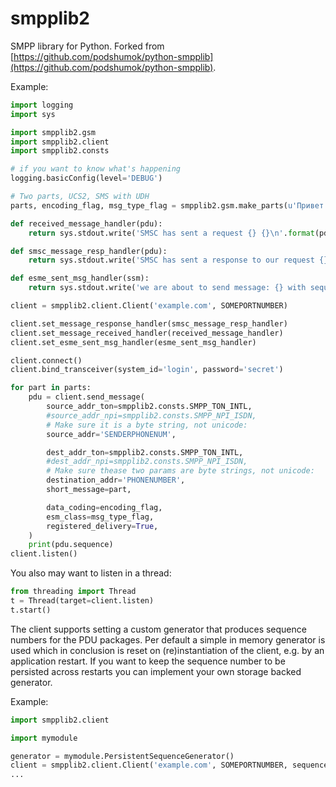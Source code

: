 smpplib2
==============


SMPP library for Python. Forked from [https://github.com/podshumok/python-smpplib](https://github.com/podshumok/python-smpplib).

Example:
```python
import logging
import sys

import smpplib2.gsm
import smpplib2.client
import smpplib2.consts

# if you want to know what's happening
logging.basicConfig(level='DEBUG')

# Two parts, UCS2, SMS with UDH
parts, encoding_flag, msg_type_flag = smpplib2.gsm.make_parts(u'Привет мир!\n'*10)

def received_message_handler(pdu):
    return sys.stdout.write('SMSC has sent a request {} {}\n'.format(pdu.sequence, pdu.message_id))

def smsc_message_resp_handler(pdu):
    return sys.stdout.write('SMSC has sent a response to our request {} {}\n'.format(pdu.sequence, pdu.message_id))

def esme_sent_msg_handler(ssm):
    return sys.stdout.write('we are about to send message: {} with sequence_number:{} to phone_number: {}'.format(ssm.short_message, ssm.destination_addr, ssm.sequence)

client = smpplib2.client.Client('example.com', SOMEPORTNUMBER)

client.set_message_response_handler(smsc_message_resp_handler)
client.set_message_received_handler(received_message_handler)
client.set_esme_sent_msg_handler(esme_sent_msg_handler)

client.connect()
client.bind_transceiver(system_id='login', password='secret')

for part in parts:
    pdu = client.send_message(
        source_addr_ton=smpplib2.consts.SMPP_TON_INTL,
        #source_addr_npi=smpplib2.consts.SMPP_NPI_ISDN,
        # Make sure it is a byte string, not unicode:
        source_addr='SENDERPHONENUM',

        dest_addr_ton=smpplib2.consts.SMPP_TON_INTL,
        #dest_addr_npi=smpplib2.consts.SMPP_NPI_ISDN,
        # Make sure thease two params are byte strings, not unicode:
        destination_addr='PHONENUMBER',
        short_message=part,

        data_coding=encoding_flag,
        esm_class=msg_type_flag,
        registered_delivery=True,
    )
    print(pdu.sequence)
client.listen()
```
You also may want to listen in a thread:
```python
from threading import Thread
t = Thread(target=client.listen)
t.start()
```

The client supports setting a custom generator that produces sequence numbers for the PDU packages. Per default a simple in memory generator is used which in conclusion is reset on (re)instantiation of the client, e.g. by an application restart. If you want to keep the sequence number to be persisted across restarts you can implement your own storage backed generator.

Example:
```python
import smpplib2.client

import mymodule

generator = mymodule.PersistentSequenceGenerator()
client = smpplib2.client.Client('example.com', SOMEPORTNUMBER, sequence_generator=generator)
...
```
